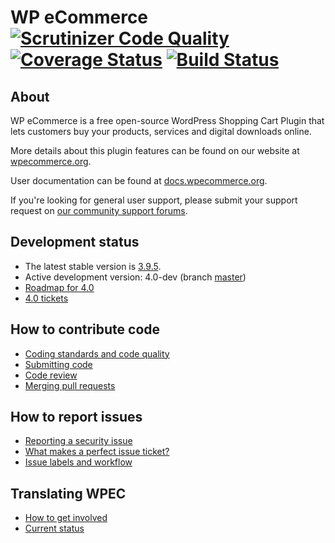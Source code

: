 WP eCommerce [![Scrutinizer Code Quality](https://scrutinizer-ci.com/g/wp-e-commerce/WP-e-Commerce/badges/quality-score.png?s=155ede743c82bcf5116904bf155dcf215da820b0)](https://scrutinizer-ci.com/g/wp-e-commerce/WP-e-Commerce/) [![Coverage Status](https://img.shields.io/coveralls/wp-e-commerce/WP-e-Commerce.svg)](https://coveralls.io/r/wp-e-commerce/WP-e-Commerce) [![Build Status](https://travis-ci.org/wp-e-commerce/WP-e-Commerce.svg?branch=master)](https://travis-ci.org/wp-e-commerce/WP-e-Commerce)
============

About
-----

WP eCommerce is a free open-source WordPress Shopping Cart Plugin that lets customers buy your products, services and digital downloads online.

More details about this plugin features can be found on our website at [wpecommerce.org](http://wpecommerce.org/features/).

User documentation can be found at [docs.wpecommerce.org](http://docs.wpecommerce.org).

If you're looking for general user support, please submit your support request on [our community support forums](https://wordpress.org/support/plugin/wp-e-commerce).

Development status
-------------------------

* The latest stable version is [3.9.5](http://wordpress.org/extend/plugins/wp-e-commerce).
* Active development version: 4.0-dev (branch [master](https://github.com/wp-e-commerce/WP-e-Commerce))
* [Roadmap for 4.0](https://github.com/wp-e-commerce/wp-e-commerce/wiki/Roadmap)
* [4.0 tickets](https://github.com/wp-e-commerce/WP-e-Commerce/milestones/4.0)

How to contribute code
-----------------------------
* [Coding standards and code quality](https://github.com/wp-e-commerce/wp-e-commerce/wiki/Coding-Standards-and-Code-Quality)
* [Submitting code](https://github.com/wp-e-commerce/wp-e-commerce/wiki/Submitting-Code)
* [Code review](https://github.com/wp-e-commerce/wp-e-commerce/wiki/Code-Review)
* [Merging pull requests](https://github.com/wp-e-commerce/wp-e-commerce/wiki/Merging-Pull-Requests)

How to report issues
--------------------
* [Reporting a security issue](wiki/Reporting-a-security-issue)
* [What makes a perfect issue ticket?](https://github.com/wp-e-commerce/wp-e-commerce/wiki/Creating-issue-tickets)
* [Issue labels and workflow](https://github.com/wp-e-commerce/wp-e-commerce/wiki/Issue-Labels-and-Workflow)

Translating WPEC
----------------
* [How to get involved](https://github.com/wp-e-commerce/wp-e-commerce/wiki/Getting-involved-with-translation)
* [Current status](https://github.com/wp-e-commerce/wp-e-commerce/wiki/i18n-Status)
